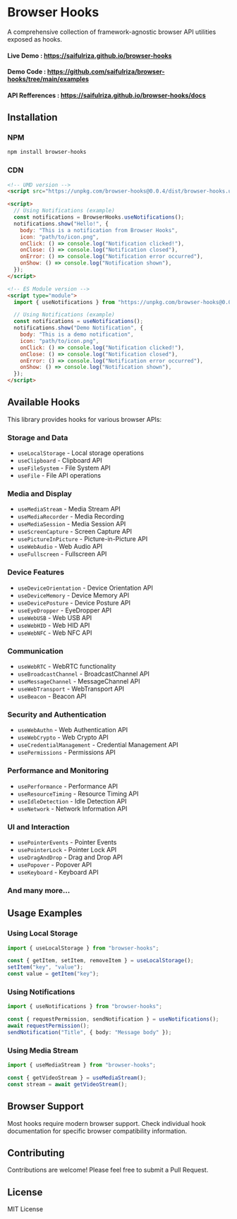 # Browser Hooks

A comprehensive collection of framework-agnostic browser API utilities exposed as hooks.

#### Live Demo : https://saifulriza.github.io/browser-hooks
#### Demo Code : https://github.com/saifulriza/browser-hooks/tree/main/examples
#### API Refferences : https://saifulriza.github.io/browser-hooks/docs

## Installation

### NPM

```bash
npm install browser-hooks
```

### CDN

```html
<!-- UMD version -->
<script src="https://unpkg.com/browser-hooks@0.0.4/dist/browser-hooks.umd.js"></script>

<script>
  // Using Notifications (example)
  const notifications = BrowserHooks.useNotifications();
  notifications.show("Hello!", {
    body: "This is a notification from Browser Hooks",
    icon: "path/to/icon.png",
    onClick: () => console.log("Notification clicked!"),
    onClose: () => console.log("Notification closed"),
    onError: () => console.log("Notification error occurred"),
    onShow: () => console.log("Notification shown"),
  });
</script>

<!-- ES Module version -->
<script type="module">
  import { useNotifications } from "https://unpkg.com/browser-hooks@0.0.4/dist/browser-hooks.es.js";

  // Using Notifications (example)
  const notifications = useNotifications();
  notifications.show("Demo Notification", {
    body: "This is a demo notification",
    icon: "path/to/icon.png",
    onClick: () => console.log("Notification clicked!"),
    onClose: () => console.log("Notification closed"),
    onError: () => console.log("Notification error occurred"),
    onShow: () => console.log("Notification shown"),
  });
</script>
```

## Available Hooks

This library provides hooks for various browser APIs:

### Storage and Data

- `useLocalStorage` - Local storage operations
- `useClipboard` - Clipboard API
- `useFileSystem` - File System API
- `useFile` - File API operations

### Media and Display

- `useMediaStream` - Media Stream API
- `useMediaRecorder` - Media Recording
- `useMediaSession` - Media Session API
- `useScreenCapture` - Screen Capture API
- `usePictureInPicture` - Picture-in-Picture API
- `useWebAudio` - Web Audio API
- `useFullscreen` - Fullscreen API

### Device Features

- `useDeviceOrientation` - Device Orientation API
- `useDeviceMemory` - Device Memory API
- `useDevicePosture` - Device Posture API
- `useEyeDropper` - EyeDropper API
- `useWebUSB` - Web USB API
- `useWebHID` - Web HID API
- `useWebNFC` - Web NFC API

### Communication

- `useWebRTC` - WebRTC functionality
- `useBroadcastChannel` - BroadcastChannel API
- `useMessageChannel` - MessageChannel API
- `useWebTransport` - WebTransport API
- `useBeacon` - Beacon API

### Security and Authentication

- `useWebAuthn` - Web Authentication API
- `useWebCrypto` - Web Crypto API
- `useCredentialManagement` - Credential Management API
- `usePermissions` - Permissions API

### Performance and Monitoring

- `usePerformance` - Performance API
- `useResourceTiming` - Resource Timing API
- `useIdleDetection` - Idle Detection API
- `useNetwork` - Network Information API

### UI and Interaction

- `usePointerEvents` - Pointer Events
- `usePointerLock` - Pointer Lock API
- `useDragAndDrop` - Drag and Drop API
- `usePopover` - Popover API
- `useKeyboard` - Keyboard API

### And many more...

## Usage Examples

### Using Local Storage

```typescript
import { useLocalStorage } from "browser-hooks";

const { getItem, setItem, removeItem } = useLocalStorage();
setItem("key", "value");
const value = getItem("key");
```

### Using Notifications

```typescript
import { useNotifications } from "browser-hooks";

const { requestPermission, sendNotification } = useNotifications();
await requestPermission();
sendNotification("Title", { body: "Message body" });
```

### Using Media Stream

```typescript
import { useMediaStream } from "browser-hooks";

const { getVideoStream } = useMediaStream();
const stream = await getVideoStream();
```

## Browser Support

Most hooks require modern browser support. Check individual hook documentation for specific browser compatibility information.

## Contributing

Contributions are welcome! Please feel free to submit a Pull Request.

## License

MIT License
